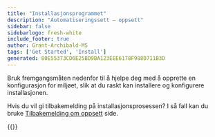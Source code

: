 ```yaml
---
title: "Installasjonsprogrammet"
description: "Automatiseringssett – oppsett"
sidebar: false
sidebarlogo: fresh-white
include_footer: true
author: Grant-Archibald-MS
tags: ['Get Started', 'Install']
generated: 80E55373CD6E25BD9BA123EEE6178F988D711B3D
---
```


Bruk fremgangsmåten nedenfor til å hjelpe deg med å opprette en konfigurasjon for miljøet, slik at du raskt kan installere og konfigurere installasjonen.

Hvis du vil gi tilbakemelding på installasjonsprosessen? I så fall kan du bruke [Tilbakemelding om oppsett](/nb/get-started/setup-feedback) side.

{{<questions name="/content/nb/get-started/setup.json" completed="Takk for at du fullførte konfigurasjonstrinnene" showNavigationButtons=true locale="nb">}}
